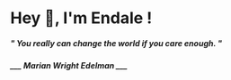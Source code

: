 <h1 title="head"> Hey 👋, I'm Endale !</h1>

**<h5><i>" You really can change the world if you care enough. "</i></h5>**

*<b>___ Marian Wright Edelman ___</b>*
